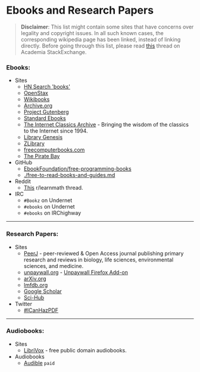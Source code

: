 # Ebooks and Research Papers

> **Disclaimer**: This list might contain some sites that have concerns over legality and copyright issues. In all such known cases, the corresponding wikipedia page has been linked, instead of linking directly. Before going through this list, please read [this](https://academia.stackexchange.com/questions/112509/legality-of-downloading-books-from-websites-such-as-library-genesis) thread on Academia StackExchange.

### Ebooks:

- Sites
  - [HN Search 'books'](https://hn.algolia.com/?dateRange=all&page=0&prefix=true&query=books&sort=byPopularity&type=story)
  - [OpenStax](https://openstax.org/)
  - [Wikibooks](https://en.wikibooks.org/wiki/Main_Page)
  - [Archive.org](https://archive.org/)
  - [Project Gutenberg](https://www.gutenberg.org/)
  - [Standard Ebooks](https://standardebooks.org/)
  - [The Internet Classics Archive](http://classics.mit.edu/) - Bringing the wisdom of the classics to the Internet since 1994.
  - [Library Genesis](http://en.wikipedia.org/wiki/Library_Genesis)
  - [ZLibrary](https://b-ok.org/)
  - [freecomputerbooks.com](http://freecomputerbooks.com/)
  - [The Pirate Bay](https://en.wikipedia.org/wiki/The_Pirate_Bay)
- GitHub
  - [EbookFoundation/free-programming-books](https://github.com/EbookFoundation/free-programming-books)
  - [./free-to-read-books-and-guides.md](free-to-read-books-and-guides.md)
- Reddit
  - [This](https://www.reddit.com/r/learnmath/comments/8p922p/list_of_websites_ebooks_downloads_etc_for_mobile/?utm_source=share&utm_medium=web2x) r/learnmath thread.
- IRC
  - `#Bookz` on Undernet
  - `#ebooks` on Undernet
  - `#ebooks` on IRChighway

---

### Research Papers:

- Sites
  - [PeerJ](https://peerj.com/) - peer-reviewed & Open Access journal publishing primary research and reviews in biology, life sciences, environmental sciences, and medicine.
  - [unpaywall.org](https://unpaywall.org/) - [Unpaywall Firefox Add-on](https://addons.mozilla.org/en-US/firefox/addon/unpaywall)
  - [arXiv.org](https://arxiv.org/)
  - [lmfdb.org](http://www.lmfdb.org/)
  - [Google Scholar](https://scholar.google.com/)
  - [Sci-Hub](https://en.wikipedia.org/wiki/Sci-Hub)
- Twitter
  - [#ICanHazPDF](https://en.wikipedia.org/wiki/ICanHazPDF)

---

### Audiobooks:

- Sites
  - [LibriVox](https://librivox.org/) - free public domain audiobooks.
- Audiobooks
  - [Audible](https://www.audible.co.uk/) `paid`
